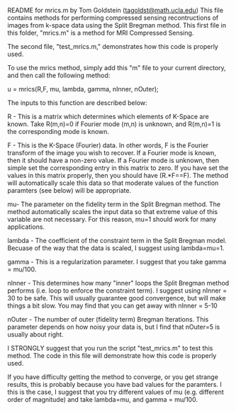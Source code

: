 README for mrics.m by Tom Goldstein (tagoldst@math.ucla.edu) 
This file contains methods for performing compressed sensing
recontructions of images from k-space data using the Split Bregman 
method.  This first file in this folder, "mrics.m" is a method for MRI Compressed Sensing.

The second file, "test_mrics.m," demonstrates how this code is properly used.

To use the mrics method, simply add this "m" file to your current directory, 
and then call the following method:
   
  u = mrics(R,F, mu, lambda, gamma, nInner, nOuter);
   
The inputs to this function are described below:
  
R - This is a matrix which determines which elements of K-Space
are known.  Take R(m,n)=0 if Fourier mode (m,n) is unknown,
and R(m,n)=1 is the corresponding mode is known.

F - This is the K-Space (Fourier) data.  In other words, F is the 
Fourier transform of the image you wish to recover.  If a
Fourier mode is known, then it should have a non-zero value.
If a Fourier mode is unknown, then simple set the corresponding
entry in this matrix to zero.  If you have set the values
in this matrix properly, then you should have (R.*F==F).
The method will automatically scale this data so that moderate
values of the function paramters (see below) will be
appropriate.

mu- The parameter on the fidelity term in the Split Bregman method.
The method automatically scales the input data so that extreme value
of this variable are not necessary.  For this reason, mu=1 should
work for many applications.

lambda - The coefficient of the constraint term in the Split Bregman
model.  Becuase of the way that the data is scaled, I suggest using
lambda=mu=1.

gamma - This is a regularization parameter.  I suggest that you take
gamma = mu/100.

nInner - This determines how many "inner" loops the Split Bregman method
performs (i.e. loop to enforce the constraint term).  I suggest
using nInner = 30 to be safe.  This will usually guarantee good
convergence, but will make things a bit slow.  You may find that you
can get away with nInner = 5-10

nOuter - The number of outer (fidelity term) Bregman Iterations.  This
parameter depends on how noisy your data is, but I find that
nOuter=5 is usually about right.

I STRONGLY suggest that you run the script "test_mrics.m" to test this method.  The code in this file will demonstrate how this code is properly used.

If you have difficulty getting the method to converge, or you get strange results, this is probably because you have bad values for the paramters.  I this is the case, I suggest that you try different values of mu (e.g. different order of magnitude) and take lambda=mu, and gamma = mu/100.